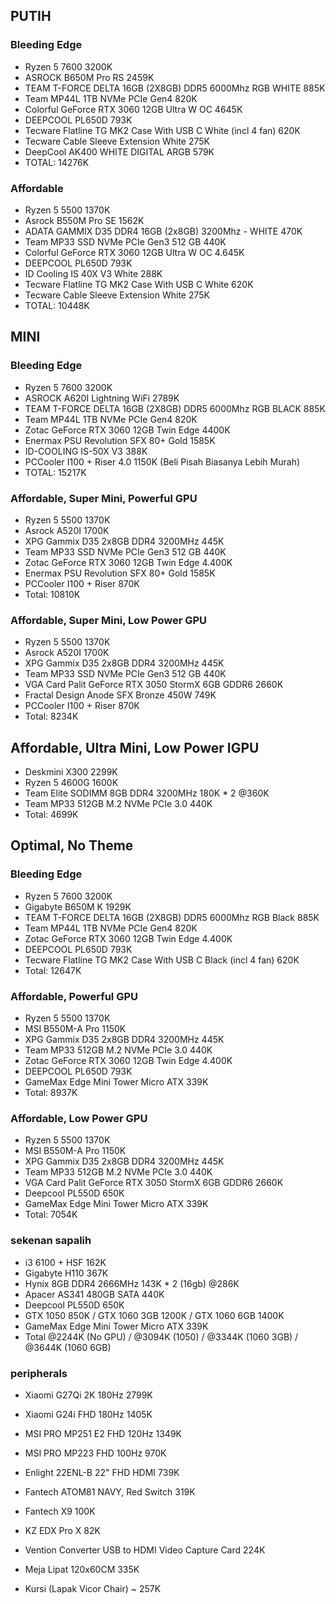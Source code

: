 ## PUTIH

### Bleeding Edge
- Ryzen 5 7600 3200K
- ASROCK B650M Pro RS 2459K
- TEAM T-FORCE DELTA 16GB (2X8GB) DDR5 6000Mhz RGB WHITE 885K
- Team MP44L 1TB NVMe PCIe Gen4 820K
- Colorful GeForce RTX 3060 12GB Ultra W OC 4645K
- DEEPCOOL PL650D 793K
- Tecware Flatline TG MK2 Case With USB C White (incl 4 fan) 620K
- Tecware Cable Sleeve Extension White 275K
- DeepCool AK400 WHITE DIGITAL ARGB 579K
- TOTAL: 14276K

### Affordable
- Ryzen 5 5500 1370K
- Asrock B550M Pro SE 1562K
- ADATA GAMMIX D35 DDR4 16GB (2x8GB) 3200Mhz - WHITE 470K
- Team MP33 SSD NVMe PCIe Gen3 512 GB 440K
- Colorful GeForce RTX 3060 12GB Ultra W OC 4.645K
- DEEPCOOL PL650D 793K
- ID Cooling IS 40X V3 White 288K
- Tecware Flatline TG MK2 Case With USB C White 620K
- Tecware Cable Sleeve Extension White 275K
- TOTAL: 10448K

## MINI

### Bleeding Edge
- Ryzen 5 7600 3200K
- ASROCK A620I Lightning WiFi 2789K
- TEAM T-FORCE DELTA 16GB (2X8GB) DDR5 6000Mhz RGB BLACK 885K
- Team MP44L 1TB NVMe PCIe Gen4 820K
- Zotac GeForce RTX 3060 12GB Twin Edge 4400K
- Enermax PSU Revolution SFX 80+ Gold 1585K
- ID-COOLING IS-50X V3 388K
- PCCooler I100 + Riser 4.0 1150K (Beli Pisah Biasanya Lebih Murah)
- TOTAL: 15217K

### Affordable, Super Mini, Powerful GPU
- Ryzen 5 5500 1370K
- Asrock A520I 1700K
- XPG Gammix D35 2x8GB DDR4 3200MHz 445K
- Team MP33 SSD NVMe PCIe Gen3 512 GB 440K
- Zotac GeForce RTX 3060 12GB Twin Edge 4.400K
- Enermax PSU Revolution SFX 80+ Gold 1585K
- PCCooler I100 + Riser 870K
- Total: 10810K

### Affordable, Super Mini, Low Power GPU
- Ryzen 5 5500 1370K
- Asrock A520I 1700K
- XPG Gammix D35 2x8GB DDR4 3200MHz 445K
- Team MP33 SSD NVMe PCIe Gen3 512 GB 440K
- VGA Card Palit GeForce RTX 3050 StormX 6GB GDDR6 2660K
- Fractal Design Anode SFX Bronze 450W 749K
- PCCooler I100 + Riser 870K
- Total: 8234K

## Affordable, Ultra Mini, Low Power IGPU
- Deskmini X300 2299K
- Ryzen 5 4600G 1600K
- Team Elite SODIMM 8GB DDR4 3200MHz 180K * 2 @360K
- Team MP33 512GB M.2 NVMe PCIe 3.0 440K
- Total: 4699K

## Optimal, No Theme

### Bleeding Edge
- Ryzen 5 7600 3200K
- Gigabyte B650M K 1929K
- TEAM T-FORCE DELTA 16GB (2X8GB) DDR5 6000Mhz RGB Black 885K
- Team MP44L 1TB NVMe PCIe Gen4 820K
- Zotac GeForce RTX 3060 12GB Twin Edge 4.400K
- DEEPCOOL PL650D 793K
- Tecware Flatline TG MK2 Case With USB C Black (incl 4 fan) 620K
- Total: 12647K

### Affordable, Powerful GPU
- Ryzen 5 5500 1370K
- MSI B550M-A Pro 1150K
- XPG Gammix D35 2x8GB DDR4 3200MHz 445K
- Team MP33 512GB M.2 NVMe PCIe 3.0 440K
- Zotac GeForce RTX 3060 12GB Twin Edge 4.400K
- DEEPCOOL PL650D 793K
- GameMax Edge Mini Tower Micro ATX 339K
- Total: 8937K

### Affordable, Low Power GPU
- Ryzen 5 5500 1370K
- MSI B550M-A Pro 1150K
- XPG Gammix D35 2x8GB DDR4 3200MHz 445K
- Team MP33 512GB M.2 NVMe PCIe 3.0 440K
- VGA Card Palit GeForce RTX 3050 StormX 6GB GDDR6 2660K
- Deepcool PL550D 650K
- GameMax Edge Mini Tower Micro ATX 339K
- Total: 7054K

### sekenan sapalih
- i3 6100 + HSF 162K
- Gigabyte H110 367K
- Hynix 8GB DDR4 2666MHz 143K * 2 (16gb) @286K
- Apacer AS341 480GB SATA 440K
- Deepcool PL550D 650K
- GTX 1050 850K / GTX 1060 3GB 1200K / GTX 1060 6GB 1400K
- GameMax Edge Mini Tower Micro ATX 339K
- Total @2244K (No GPU) / @3094K (1050) / @3344K (1060 3GB) / @3644K (1060 6GB)

### peripherals
- Xiaomi G27Qi 2K 180Hz 2799K
- Xiaomi G24i FHD 180Hz 1405K
- MSI PRO MP251 E2 FHD 120Hz 1349K
- MSI PRO MP223 FHD 100Hz 970K
- Enlight 22ENL-B 22" FHD HDMI 739K
- Fantech ATOM81 NAVY, Red Switch 319K
- Fantech X9 100K
- KZ EDX Pro X 82K
- Vention Converter USB to HDMI Video Capture Card 224K

- Meja Lipat 120x60CM 335K
- Kursi (Lapak Vicor Chair) ~ 257K